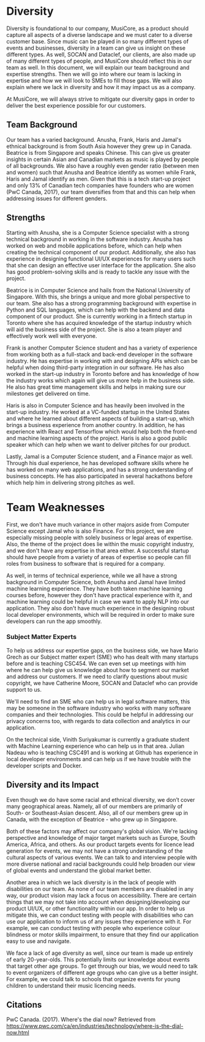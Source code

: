 # Diversity

Diversity is foundational to our company, MusiCore, as a product should capture all aspects of a diverse landscape and we must cater to a diverse customer base. Since music can be played in so many different types of events and businesses, diversity in a team can give us insight on these different types. As well, SOCAN and Dataclef, our clients, are also made up of many different types of people, and MusiCore should reflect this in our team as well. In this document, we will explain our team background and expertise strengths. Then we will go into where our team is lacking in expertise and how we will look to SMEs to fill those gaps. We will also explain where we lack in diversity and how it may impact us as a company.

At MusiCore, we will always strive to mitigate our diversity gaps in order to deliver the best experience possible for our customers.

Team Background
---

Our team has a varied background. Anusha, Frank, Haris and Jamal's ethnical background is from South Asia however they grew up in Canada. Beatrice is from Singapore and speaks Chinese. This can give us greater insights in certain Asian and Canadian markets as music is played by people of all backgrounds. We also have a roughly even gender ratio (between men and women) such that Anusha and Beatrice identify as women while Frank, Haris and Jamal identify as men. Given that this is a tech start-up project and only 13% of Canadian tech companies have founders who are women (PwC Canada, 2017), our team diversifies from that and this can help when addressing issues for different genders.

## Strengths

Starting with Anusha, she is a Computer Science specialist with a strong technical background in working in the software industry. Anusha has worked on web and mobile applications before, which can help when creating the technical component of our product. Additionally, she also has experience in designing functional UI/UX experiences for many users such that she can design an effective user interface for the application. She also has good problem-solving skills and is ready to tackle any issue with the project.

Beatrice is in Computer Science and hails from the National University of Singapore. With this, she brings a unique and more global perspective to our team. She also has a strong programming background with expertise in Python and SQL languages, which can help with the backend and data component of our product. She is currently working in a fintech startup in Toronto where she has acquired knowledge of the startup industry which will aid the business side of the project. She is also a team player and effectively work well with everyone.

Frank is another Computer Science student and has a variety of experience from working both as a full-stack and back-end developer in the software industry. He has expertise in working with and designing APIs which can be helpful when doing third-party integration in our software. He has also worked in the start-up industry in Toronto before and has knowledge of how the industry works which again will give us more help in the business side. He also has great time management skills and helps in making sure our milestones get delivered on time. 

Haris is also in Computer Science and has heavily been involved in the start-up industry. He worked at a VC-funded startup in the United States and where he learned about different aspects of building a start-up, which brings a business experience from another country. In addition, he has experience with React and Tensorflow which would help both the front-end and machine learning aspects of the project. Haris is also a good public speaker which can help when we want to deliver pitches for our product.

Lastly, Jamal is a Computer Science student, and a Finance major as well. Through his dual experience, he has developed software skills where he has worked on many web applications, and has a strong understanding of business concepts. He has also participated in several hackathons before which help him in delivering strong pitches as well. 

# Team Weaknesses

First, we don't have much variance in other majors aside from Computer Science except Jamal who is also Finance. For this project, we are especially missing people with solely business or legal areas of expertise. Also, the theme of the project does lie within the music copyright industry, and we don't have any expertise in that area either. A successful startup should have people from a variety of areas of expertise so people can fill roles from business to software that is required for a company.

As well, in terms of technical experience, while we all have a strong background in Computer Science, both Anusha and Jamal have limited machine learning experience. They have both taken machine learning courses before, however they don't have practical experience with it, and machine learning could be helpful in case we want to apply NLP into our application. They also don't have much experience in the designing robust local developer environments, which will be required in order to make sure developers can run the app smoothly.

### Subject Matter Experts
To help us address our expertise gaps, on the business side, we have Mario Grech as our Subject matter expert (SME) who has dealt with many startups before and is teaching CSC454. We can even set up meetings with him where he can help give us knowledge about how to segment our market and address our customers. If we need to clarify questions about music copyright, we have Catherine Moore, SOCAN and Dataclef who can provide support to us.

We'll need to find an SME who can help us in legal software matters, this may be someone in the software industry who works with many software companies and their technologies. This could be helpful in addressing our privacy concerns too, with regards to data collection and analytics in our application.

On the technical side, Vinith Suriyakumar is currently a graduate student with Machine Learning experience who can help us in that area. Julian Nadeau who is teaching CSC491 and is working at Github has experience in local developer environments and can help us if we have trouble with the developer scripts and Docker.

## Diversity and its Impact
Even though we do have some racial and ethnical diversity, we don’t cover many geographical areas. Namely, all of our members are primarily of South- or Southeast-Asian descent. Also, all of our members grew up in Canada, with the exception of Beatrice - who grew up in Singapore. 

Both of these factors may affect our company's global vision. We're lacking perspective and knowledge of major target markets such as Europe, South America, Africa, and others. As our product targets events for licence lead generation for events, we may not have a strong understanding of the cultural aspects of various events. We can talk to and interview people with more diverse national and racial backgrounds could help broaden our view of global events and understand the global market better.

Another area in which we lack diversity is in the lack of people with disabilities on our team. As none of our team members are disabled in any way, our product vision may lack a focus on accessibility. There are certain things that we may not take into account when designing/developing our product UI/UX, or other functionality within our app. In order to help us mitigate this, we can conduct testing with people with disabilities who can use our application to inform us of any issues they experience with it. For example, we can conduct testing with people who experience colour blindness or motor skills impairment, to ensure that they find our application easy to use and navigate.

We face a lack of age diversity as well, since our team is made up entirely of early 20-year-olds. This potentially limits our knowledge about events that target other age groups. To get through our bias, we would need to talk to event organizers of different age groups who can give us a better insight.  For example, we could talk to schools that organize events for young children to understand their music licencing needs.

## Citations

PwC Canada. (2017). Where's the dial now? Retrieved from https://www.pwc.com/ca/en/industries/technology/where-is-the-dial-now.html
